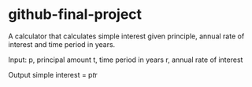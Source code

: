 # github-final-project
A calculator that calculates simple interest given principle, annual rate of interest and time period in years.

Input:
 p, principal amount
 t, time period in years
 r, annual rate of interest

Output
 simple interest = p*t*r
